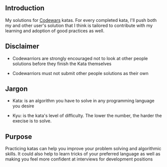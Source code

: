 ## Introduction

My solutions for [Codewars](https://www.codewars.com/) katas. For every completed kata, I'll push both my and other user's solution that I think is tailored to contribute with my learning and adoption of good practices as well.

## Disclaimer

* Codewarriors are strongly encouraged not to look at other people solutions before they finish the Kata themselves

* Codewarriors must not submit other people solutions as their own

## Jargon

* Kata: is an algorithm you have to solve in any programming language you desire

* Kyu: is the kata's level of difficulty. The lower the number, the harder the execise is to solve.

## Purpose

Practicing katas can help you improve your problem solving and algorithmic skills. It could also help to learn tricks of your preferred language as well as making you feel more confident at interviews for development positions